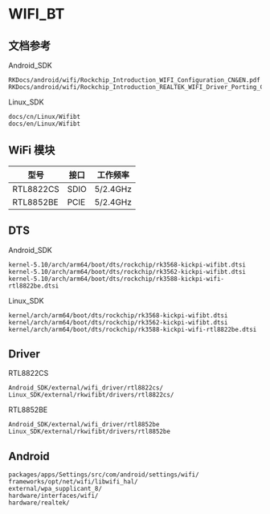 # WIFI_BT

## 文档参考

Android_SDK

```
RKDocs/android/wifi/Rockchip_Introduction_WIFI_Configuration_CN&EN.pdf
RKDocs/android/wifi/Rockchip_Introduction_REALTEK_WIFI_Driver_Porting_CN&EN.pdf
```

Linux_SDK

```
docs/cn/Linux/Wifibt
docs/en/Linux/Wifibt
```



## WiFi 模块

| 型号      | 接口 | 工作频率 |
| --------- | ---- | -------- |
| RTL8822CS | SDIO | 5/2.4GHz |
| RTL8852BE | PCIE | 5/2.4GHz |



## DTS

Android_SDK

```
kernel-5.10/arch/arm64/boot/dts/rockchip/rk3568-kickpi-wifibt.dtsi
kernel-5.10/arch/arm64/boot/dts/rockchip/rk3562-kickpi-wifibt.dtsi
kernel-5.10/arch/arm64/boot/dts/rockchip/rk3588-kickpi-wifi-rtl8822be.dtsi
```

Linux_SDK

```
kernel/arch/arm64/boot/dts/rockchip/rk3568-kickpi-wifibt.dtsi
kernel/arch/arm64/boot/dts/rockchip/rk3562-kickpi-wifibt.dtsi
kernel/arch/arm64/boot/dts/rockchip/rk3588-kickpi-wifi-rtl8822be.dtsi
```



## Driver

RTL8822CS

```
Android_SDK/external/wifi_driver/rtl8822cs/
Linux_SDK/external/rkwifibt/drivers/rtl8822cs/ 
```

RTL8852BE

```
Android_SDK/external/wifi_driver/rtl8852be
Linux_SDK/external/rkwifibt/drivers/rtl8852be
```



## Android

```
packages/apps/Settings/src/com/android/settings/wifi/
frameworks/opt/net/wifi/libwifi_hal/
external/wpa_supplicant_8/
hardware/interfaces/wifi/
hardware/realtek/
```



